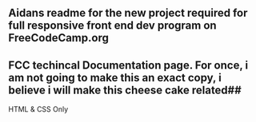## Aidans readme for the new project required for full responsive front end dev program on FreeCodeCamp.org ##

## FCC techincal Documentation page. For once, i am not going to make this an exact copy, i believe i will make this cheese cake related##

HTML & CSS Only